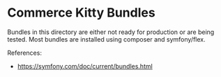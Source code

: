 Commerce Kitty Bundles
======================

Bundles in this directory are either not ready for production or are being
tested. Most bundles are installed using composer and symfony/flex.

References:
* https://symfony.com/doc/current/bundles.html
